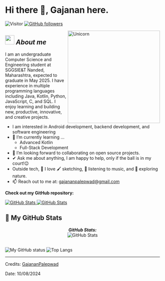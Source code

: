 # Hi there 👋, Gajanan here. 
![Visitor](https://visitor-badge.laobi.icu/badge?page_id=GajananPalepwad.repoName) [![GitHub followers](https://img.shields.io/github/followers/GajananPalepwad.svg?style=social&label=Follow)](https://github.com/GajananPalepwad?tab=followers)<br/>

<!--
**GajananPalepwad/GajananPalepwad** is a ✨ _special_ ✨ repository because its `README.md` (this file) appears on your GitHub profile.
-->

<img align="right" width=300px alt="Unicorn" src="https://user-images.githubusercontent.com/74038190/229223263-cf2e4b07-2615-4f87-9c38-e37600f8381a.gif" />

## <img src="https://media.giphy.com/media/ObNTw8Uzwy6KQ/giphy.gif" width="30px">&nbsp;***About me***

I am an undergraduate Computer Science and Engineering student at SGGSIE&T Nanded, Maharashtra, expected to graduate in May 2025. I have experience in multiple programming languages including Java, Kotlin, Python, JavaScript, C, and SQL. I enjoy learning and building new, productive, innovative, and creative projects.

- I am interested in Android development, backend development, and software engineering
- 🌱 I’m currently learning ...
  - Advanced Kotlin
  - Full-Stack Development
- 👯 I’m looking forward to collaborating on open source projects.
- ✔ Ask me about anything, I am happy to help, only if the ball is in my court!😉<br>
- Outside tech, 📖 I love 🖌️ sketching, 🎵 listening to music, and 🌴 exploring nature.
- 📫 Reach out to me at: <a href="gajananpalepwad@gmail.com">gajananpalepwad@gmail.com</a>

__Check out my GitHub repository:__

<div>
  <p>
    <a href="https://github.com/GajananPalepwad/Loop">
      <img src="https://github-readme-stats.vercel.app/api/pin/?username=GajananPalepwad&repo=Loop" alt="GitHub Stats" />
    </a>
    <a href="https://github.com/GajananPalepwad/SGGS.git">
      <img src="https://github-readme-stats.vercel.app/api/pin/?username=GajananPalepwad&repo=SGGS" alt="GitHub Stats" />
    </a>
  </p>
</div>

<h2>👀 My GitHub Stats</h2>

<div>
  <p align="center">
  <b><em>GitHub Stats:</em></b> <br/>
    <img src="https://github-readme-streak-stats.herokuapp.com/?user=GajananPalepwad" alt="GitHub Stats" /> <br/><br/>
  </p>
</div>

![My GitHub status](https://github-readme-stats.vercel.app/api?username=GajananPalepwad&show_icons=true&include_all_commits=true)
![Top Langs](https://github-readme-stats.vercel.app/api/top-langs/?username=GajananPalepwad&layout=compact)

---------------------------------------------------------------------------------------------------------------------
Credits: <a href="https://github.com/GajananPalepwad">GajananPalepwad</a>

Date: 10/08/2024
